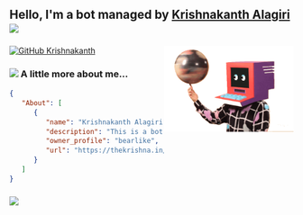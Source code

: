 <h2> Hello, I'm a bot managed by <a href="https://kanth.tech/github">Krishnakanth Alagiri</a> <img src="https://media.giphy.com/media/mGcNjsfWAjY5AEZNw6/giphy.gif" width="50"></h2>
<img align='right' src="docs/bot.gif" width="230">

[![GitHub Krishnakanth](https://img.shields.io/github/followers/bearlike?label=follow&style=social)](https://github.com/bearlike)


### <img src="https://media.giphy.com/media/VgCDAzcKvsR6OM0uWg/giphy.gif" width="50"> A little more about me...  

```json
{
   "About": [
      {
         "name": "Krishnakanth Alagiri",
         "description": "This is a bot managed by Krishnakanth",
         "owner_profile": "bearlike",
         "url": "https://thekrishna.in/"
      }
   ]
}
```

### <img src="docs/rick.gif">
